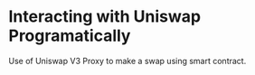 # Interacting with Uniswap Programatically

Use of Uniswap V3 Proxy to make a swap using smart contract. 
